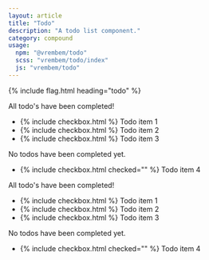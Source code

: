 ```yaml
---
layout: article
title: "Todo"
description: "A todo list component."
category: compound
usage:
  npm: "@vrembem/todo"
  scss: "vrembem/todo/index"
  js: "vrembem/todo"
---
```


{% include flag.html heading="todo" %}

<div class="todo todo_theme_boxed grid grid_break_md" data-todo-block>
  <div class="grid__item">
    <div class="todo__empty notice notice_size_sm notice_type_success" data-todo-empty>
      <p>All todo's have been completed!</p>
    </div>
    <ul class="todo__list todo__list_open list" data-todo-open>
      <li class="todo__item list__item" data-todo>
        <label class="todo__control">
          {% include checkbox.html %}
          <span>Todo item 1</span>
        </label>
      </li>
      <li class="todo__item list__item" data-todo>
        <label class="todo__control">
          {% include checkbox.html %}
          <span>Todo item 2</span>
        </label>
      </li>
      <li class="todo__item list__item" data-todo>
        <label class="todo__control">
          {% include checkbox.html %}
          <span>Todo item 3</span>
        </label>
      </li>
    </ul>
  </div>
  <div class="grid__item">
    <div class="todo__empty notice notice_size_sm c_light" data-todo-empty>
      <p>No todos have been completed yet.</p>
    </div>
    <ul class="todo__list todo__list_done list" data-todo-done>
      <li class="todo__item list__item" data-todo>
        <label class="todo__control">
          {% include checkbox.html checked="" %}
          <span>Todo item 4</span>
        </label>
      </li>
    </ul>
  </div>
</div>

<div class="todo todo_theme_boxed grid grid_break_md" data-todo-block>
  <div class="grid__item">
    <div class="todo__empty notice notice_size_sm notice_type_success" data-todo-empty>
      <p>All todo's have been completed!</p>
    </div>
    <ul class="todo__list todo__list_open spacing_xs" data-todo-open>
      <li class="todo__item" data-todo>
        <label class="choice choice_size_lg">
          {% include checkbox.html %}
          <span>Todo item 1</span>
        </label>
      </li>
      <li class="todo__item" data-todo>
        <label class="choice choice_size_lg">
          {% include checkbox.html %}
          <span>Todo item 2</span>
        </label>
      </li>
      <li class="todo__item" data-todo>
        <label class="choice choice_size_lg">
          {% include checkbox.html %}
          <span>Todo item 3</span>
        </label>
      </li>
    </ul>
  </div>
  <div class="grid__item">
    <div class="todo__empty notice notice_size_sm c_light" data-todo-empty>
      <p>No todos have been completed yet.</p>
    </div>
    <ul class="todo__list todo__list_done spacing_xs" data-todo-done>
      <li class="todo__item" data-todo>
        <label class="choice choice_size_lg">
          {% include checkbox.html checked="" %}
          <span>Todo item 4</span>
        </label>
      </li>
    </ul>
  </div>
</div>
